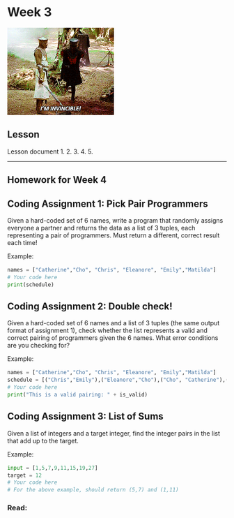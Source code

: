 # Week 3
![I'm Invincible](assets/invincible.gif)

## Lesson
Lesson document
1. 
2. 
3. 
4. 
5. 

---
## Homework for Week 4

## Coding Assignment 1: Pick Pair Programmers

Given a hard-coded set of 6 names, write a program that randomly assigns everyone a partner and returns the data as a list of 3 tuples, each representing a pair of programmers. Must return a different, correct result each time!

Example:
```python
names = ["Catherine","Cho", "Chris", "Eleanore", "Emily","Matilda"]
# Your code here
print(schedule)
```


## Coding Assignment 2: Double check!

Given a hard-coded set of 6 names and a list of 3 tuples (the same output format of assignment 1), check whether the list represents a valid and correct pairing of programmers given the 6 names. What error conditions are you checking for?

Example:
```python
names = ["Catherine","Cho", "Chris", "Eleanore", "Emily","Matilda"]
schedule = [("Chris","Emily"),("Eleanore","Cho"),("Cho", "Catherine"),("Catherine","Matilda")]
# Your code here
print("This is a valid pairing: " + is_valid)
```

## Coding Assignment 3: List of Sums

Given a list of integers and a target integer, find the integer pairs in the list that add up to the target.

Example:
```python
input = [1,5,7,9,11,15,19,27]
target = 12
# Your code here
# For the above example, should return (5,7) and (1,11)
```



### Read:
